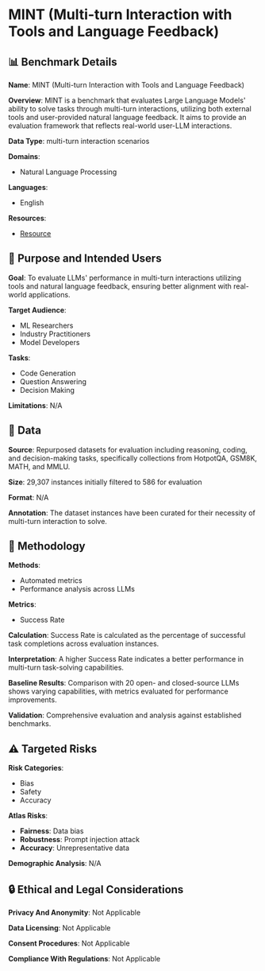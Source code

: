 # MINT (Multi-turn Interaction with Tools and Language Feedback)

## 📊 Benchmark Details

**Name**: MINT (Multi-turn Interaction with Tools and Language Feedback)

**Overview**: MINT is a benchmark that evaluates Large Language Models' ability to solve tasks through multi-turn interactions, utilizing both external tools and user-provided natural language feedback. It aims to provide an evaluation framework that reflects real-world user-LLM interactions.

**Data Type**: multi-turn interaction scenarios

**Domains**:
- Natural Language Processing

**Languages**:
- English

**Resources**:
- [Resource](https://xingyaoww.github.io/mint-bench)

## 🎯 Purpose and Intended Users

**Goal**: To evaluate LLMs' performance in multi-turn interactions utilizing tools and natural language feedback, ensuring better alignment with real-world applications.

**Target Audience**:
- ML Researchers
- Industry Practitioners
- Model Developers

**Tasks**:
- Code Generation
- Question Answering
- Decision Making

**Limitations**: N/A

## 💾 Data

**Source**: Repurposed datasets for evaluation including reasoning, coding, and decision-making tasks, specifically collections from HotpotQA, GSM8K, MATH, and MMLU.

**Size**: 29,307 instances initially filtered to 586 for evaluation

**Format**: N/A

**Annotation**: The dataset instances have been curated for their necessity of multi-turn interaction to solve.

## 🔬 Methodology

**Methods**:
- Automated metrics
- Performance analysis across LLMs

**Metrics**:
- Success Rate

**Calculation**: Success Rate is calculated as the percentage of successful task completions across evaluation instances.

**Interpretation**: A higher Success Rate indicates a better performance in multi-turn task-solving capabilities.

**Baseline Results**: Comparison with 20 open- and closed-source LLMs shows varying capabilities, with metrics evaluated for performance improvements.

**Validation**: Comprehensive evaluation and analysis against established benchmarks.

## ⚠️ Targeted Risks

**Risk Categories**:
- Bias
- Safety
- Accuracy

**Atlas Risks**:
- **Fairness**: Data bias
- **Robustness**: Prompt injection attack
- **Accuracy**: Unrepresentative data

**Demographic Analysis**: N/A

## 🔒 Ethical and Legal Considerations

**Privacy And Anonymity**: Not Applicable

**Data Licensing**: Not Applicable

**Consent Procedures**: Not Applicable

**Compliance With Regulations**: Not Applicable
